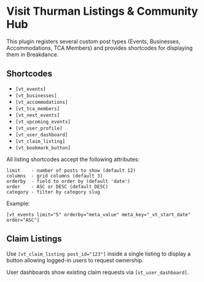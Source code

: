# Visit Thurman Listings & Community Hub

This plugin registers several custom post types (Events, Businesses, Accommodations, TCA Members) and provides shortcodes for displaying them in Breakdance.

## Shortcodes
- `[vt_events]`
- `[vt_businesses]`
- `[vt_accommodations]`
- `[vt_tca_members]`
- `[vt_next_events]`
- `[vt_upcoming_events]`
- `[vt_user_profile]`
- `[vt_user_dashboard]`
- `[vt_claim_listing]`
- `[vt_bookmark_button]`

All listing shortcodes accept the following attributes:

```
limit    - number of posts to show (default 12)
columns  - grid columns (default 3)
orderby  - field to order by (default 'date')
order    - ASC or DESC (default DESC)
category - filter by category slug
```

Example:

```
[vt_events limit="5" orderby="meta_value" meta_key="_vt_start_date" order="ASC"]
```

## Claim Listings
Use `[vt_claim_listing post_id="123"]` inside a single listing to display a button allowing logged-in users to request ownership.

User dashboards show existing claim requests via `[vt_user_dashboard]`.

